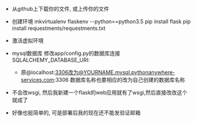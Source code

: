 * 从github上下载你的文件, 或上传你的文件

* 创建环境
    mkvirtualenv flaskenv --python==python3.5
    pip install flask
    pip install requestments/requestments.txt

* 激活虚拟环境

* mysql数据库
  修改app/config.py的数据库连接SQLALCHEMY_DATABASE_URI:
    * 原@localhost:3306改为@YOURNAME.mysql.pythonanywhere-services.com:3306
      数据库名称也要相应的改为自己创建的数据库名称

* 不会改wsgi, 然后我新建一个flask的web应用就有了wsgi,然后直接改改这个就成了

* 好像也挺简单的, 可是部署后我的现在还不能发验证邮箱
